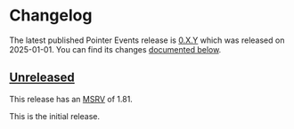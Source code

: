 <!-- Instructions

This changelog follows the patterns described here: <https://keepachangelog.com/en/>.

Subheadings to categorize changes are `added, changed, deprecated, removed, fixed, security`.

-->

# Changelog

The latest published Pointer Events release is [0.X.Y](#0XY-2025-01-01) which was released on 2025-01-01.
You can find its changes [documented below](#0XY-2025-01-01).

## [Unreleased]

This release has an [MSRV][] of 1.81.

This is the initial release.

[Unreleased]: https://github.com/endoli/pointer-events/compare/v0.1.0...HEAD

[MSRV]: README.md#minimum-supported-rust-version-msrv
